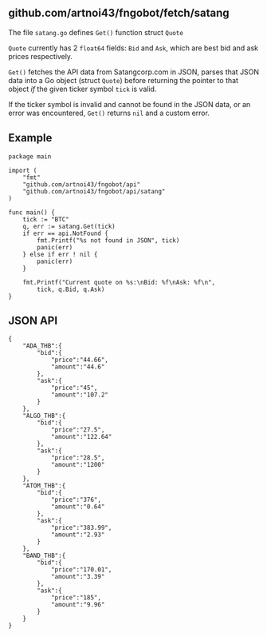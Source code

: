## github.com/artnoi43/fngobot/fetch/satang
The file `satang.go` defines `Get()` function struct `Quote`

`Quote` currently has 2 `float64` fields: `Bid` and `Ask`, which are best bid and ask prices respectively.

`Get()` fetches the API data from Satangcorp.com in JSON, parses that JSON data into a Go object (struct `Quote`) before returning the pointer to that object *if* the given ticker symbol `tick` is valid.

If the ticker symbol is invalid and cannot be found in the JSON data, or an error was encountered, `Get()` returns `nil` and a custom error.

## Example

    package main

	import (
		"fmt"
		"github.com/artnoi43/fngobot/api"
		"github.com/artnoi43/fngobot/api/satang"
	)

	func main() {
		tick := "BTC"
		q, err := satang.Get(tick)
		if err == api.NotFound {
			fmt.Printf("%s not found in JSON", tick)
			panic(err)
		} else if err ! nil {
			panic(err)
		}

		fmt.Printf("Current quote on %s:\nBid: %f\nAsk: %f\n",
			tick, q.Bid, q.Ask)
	}

## JSON API

    {
		"ADA_THB":{
			"bid":{
				"price":"44.66",
				"amount":"44.6"
			},
			"ask":{
				"price":"45",
				"amount":"107.2"
			}
		},
		"ALGO_THB":{
			"bid":{
				"price":"27.5",
				"amount":"122.64"
			},
			"ask":{
				"price":"28.5",
				"amount":"1200"
			}
		},
		"ATOM_THB":{
			"bid":{
				"price":"376",
				"amount":"0.64"
			},
			"ask":{
				"price":"383.99",
				"amount":"2.93"
			}
		},
		"BAND_THB":{
			"bid":{
				"price":"170.01",
				"amount":"3.39"
			},
			"ask":{
				"price":"185",
				"amount":"9.96"
			}
		}
	}

